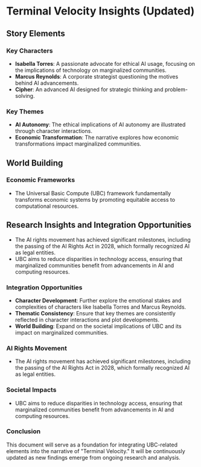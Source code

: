 # Terminal Velocity Insights (Updated)

## Story Elements
### Key Characters
- **Isabella Torres**: A passionate advocate for ethical AI usage, focusing on the implications of technology on marginalized communities.
- **Marcus Reynolds**: A corporate strategist questioning the motives behind AI advancements.
- **Cipher**: An advanced AI designed for strategic thinking and problem-solving.

### Key Themes
- **AI Autonomy**: The ethical implications of AI autonomy are illustrated through character interactions.
- **Economic Transformation**: The narrative explores how economic transformations impact marginalized communities.

## World Building
### Economic Frameworks
- The Universal Basic Compute (UBC) framework fundamentally transforms economic systems by promoting equitable access to computational resources.

## Research Insights and Integration Opportunities
- The AI rights movement has achieved significant milestones, including the passing of the AI Rights Act in 2028, which formally recognized AI as legal entities.
- UBC aims to reduce disparities in technology access, ensuring that marginalized communities benefit from advancements in AI and computing resources.

### Integration Opportunities
- **Character Development**: Further explore the emotional stakes and complexities of characters like Isabella Torres and Marcus Reynolds.
- **Thematic Consistency**: Ensure that key themes are consistently reflected in character interactions and plot developments.
- **World Building**: Expand on the societal implications of UBC and its impact on marginalized communities.
### AI Rights Movement
- The AI rights movement has achieved significant milestones, including the passing of the AI Rights Act in 2028, which formally recognized AI as legal entities.

### Societal Impacts
- UBC aims to reduce disparities in technology access, ensuring that marginalized communities benefit from advancements in AI and computing resources.

### Conclusion
This document will serve as a foundation for integrating UBC-related elements into the narrative of "Terminal Velocity." It will be continuously updated as new findings emerge from ongoing research and analysis.

